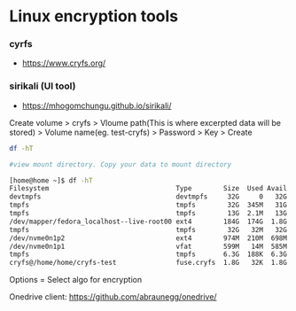 # Linux encryption tools


### cyrfs

- https://www.cryfs.org/


### sirikali (UI tool)

- https://mhogomchungu.github.io/sirikali/

Create volume > cryfs > Vloume path(This is where excerpted data will be stored) > Volume name(eg. test-cryfs) > Password > Key > Create

```bash
df -hT 

#view mount directory. Copy your data to mount directory

[home@home ~]$ df -hT
Filesystem                                Type        Size  Used Avail Use% Mounted on
devtmpfs                                  devtmpfs     32G     0   32G   0% /dev
tmpfs                                     tmpfs        32G  345M   31G   2% /dev/shm
tmpfs                                     tmpfs        13G  2.1M   13G   1% /run
/dev/mapper/fedora_localhost--live-root00 ext4        184G  174G  1.8G  99% /
tmpfs                                     tmpfs        32G   32M   32G   1% /tmp
/dev/nvme0n1p2                            ext4        974M  210M  698M  24% /boot
/dev/nvme0n1p1                            vfat        599M   14M  585M   3% /boot/efi
tmpfs                                     tmpfs       6.3G  188K  6.3G   1% /run/user/1000
cryfs@/home/home/cryfs-test               fuse.cryfs  1.8G   32K  1.8G   1% /home/home/.SiriKali/cryfs-test
```

Options = Select algo for encryption

Onedrive client: https://github.com/abraunegg/onedrive/